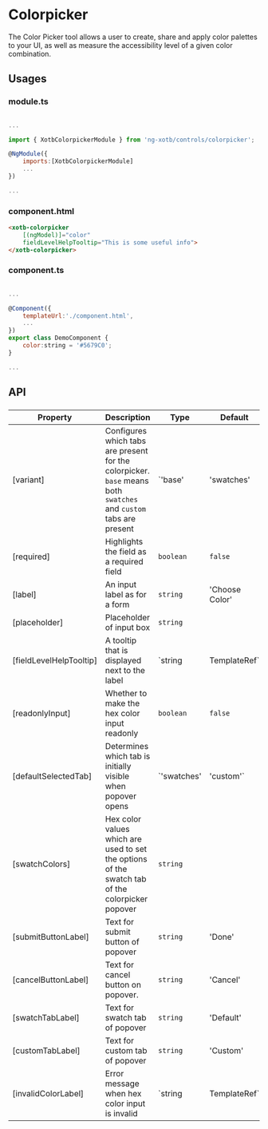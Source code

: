 # Colorpicker

The Color Picker tool allows a user to create, share and apply color palettes to your UI, as well as measure the accessibility level of a given color combination.

## Usages

### module.ts
```javascript

...

import { XotbColorpickerModule } from 'ng-xotb/controls/colorpicker';

@NgModule({
    imports:[XotbColorpickerModule]
    ...
})

...
```

### component.html
```html
<xotb-colorpicker
    [(ngModel)]="color"
    fieldLevelHelpTooltip="This is some useful info">
</xotb-colorpicker>
```

### component.ts
```javascript

...

@Component({
    templateUrl:'./component.html',
    ...
})
export class DemoComponent {
    color:string = '#5679C0';
}

...
```

## API
 
### <xotb-carousel>

| Property | Description | Type | Default |
| --- | --- | --- | --- |
| [variant] | Configures which tabs are present for the colorpicker. `base` means both `swatches` and `custom` tabs are present | `'base' | 'swatches' | 'custom'` | `'base'` |
| [required] | Highlights the field as a required field | `boolean` | `false` |
| [label] | An input label as for a form | `string` | 'Choose Color' |
| [placeholder] | Placeholder of input box | `string` |  |
| [fieldLevelHelpTooltip] | A tooltip that is displayed next to the label | `string | TemplateRef` |  |
| [readonlyInput] | Whether to make the hex color input readonly | `boolean` | `false` |
| [defaultSelectedTab] | Determines which tab is initially visible when popover opens | `'swatches' | 'custom'` | `'swatches'` |
| [swatchColors] | Hex color values which are used to set the options of the swatch tab of the colorpicker popover | `string` |  |
| [submitButtonLabel] | Text for submit button of popover | `string` | 'Done' |
| [cancelButtonLabel] | Text for cancel button on popover. | `string` | 'Cancel' |
| [swatchTabLabel] | Text for swatch tab of popover | `string` | 'Default' |
| [customTabLabel] | Text for custom tab of popover | `string` | 'Custom' |
| [invalidColorLabel] | Error message when hex color input is invalid | `string | TemplateRef` | 'Default' |


